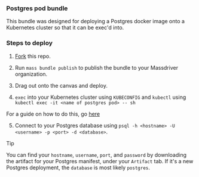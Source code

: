 ### Postgres pod bundle

This bundle was designed for deploying a Postgres docker image onto a Kubernetes cluster so that it can be exec'd into.

### Steps to deploy

1. [Fork](https://github.com/mclacore/postgres-bundle/fork) this repo.

2. Run `mass bundle publish` to publish the bundle to your Massdriver organization.

3. Drag out onto the canvas and deploy.

4. `exec` into your Kubernetes cluster using `KUBECONFIG` and `kubectl` using `kubectl exec -it <name of postgres pod> -- sh`

For a guide on how to do this, go [here](https://docs.massdriver.cloud/runbooks/kubernetes/access)

5. Connect to your Postgres database using `psql -h <hostname> -U <username> -p <port> -d <database>`.

> [!TIP]
> You can find your `hostname`, `username`, `port`, and `password` by downloading the artifact for your Postgres manifest, under your `Artifact` tab. If it's a new Postgres deployment, the `database` is most likely `postgres`.
